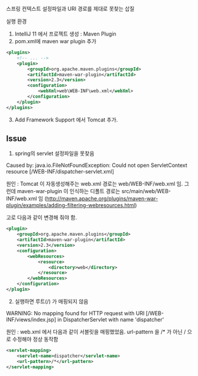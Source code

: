 스프링 컨텍스트 설정파일과 URI 경로를 제대로 못찾는 삽질


실행 환경

1) IntelliJ 11 에서 프로젝트 생성 : Maven Plugin
2) pom.xml에 maven war plugin 추가

````xml
<plugins>
    <!-- ... -->
    <plugin>
        <groupId>org.apache.maven.plugins</groupId>
        <artifactId>maven-war-plugin</artifactId>
        <version>2.3</version>
        <configuration>
            <webXml>web\WEB-INF\web.xml</webXml>
        </configuration>
    </plugin>
</plugins>
````

3) Add Framework Support 에서 Tomcat 추가.



## Issue

1) spring의 servlet 설정파일을 못찾음

Caused by: java.io.FileNotFoundException: Could not open ServletContext resource [/WEB-INF/dispatcher-servlet.xml]

원인 : Tomcat 이 자동생성해주는 web.xml 경로는 web/WEB-INF/web.xml 임.
그런데 maven-war-plugin 이 인식하는 디폴트 경로는 src/main/web/WEB-INF/web.xml 임
(http://maven.apache.org/plugins/maven-war-plugin/examples/adding-filtering-webresources.html)

고로 다음과 같이 변경해 줘야 함.

````xml
<plugin>
    <groupId>org.apache.maven.plugins</groupId>
    <artifactId>maven-war-plugin</artifactId>
    <version>2.3</version>
    <configuration>
        <webResources>
            <resource>
                <directory>web</directory>
            </resource>
        </webResources>
    </configuration>
</plugin>
````


2) 실행하면 루트(/) 가 매핑되지 않음


WARNING: No mapping found for HTTP request with URI [/WEB-INF/views/index.jsp] in DispatcherServlet with name 'dispatcher'

원인 : web.xml 에서 다음과 같이 서블릿을 매핑했었음.
url-pattern 을 /* 가 아닌 / 으로 수정해야 정상 동작함

````xml
<servlet-mapping>
    <servlet-name>dispatcher</servlet-name>
    <url-pattern>/*</url-pattern>
</servlet-mapping>
````